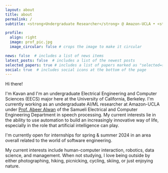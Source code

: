 ```yaml
---
layout: about
title: about
permalink: /
subtitle: <strong>Undergraduate Researcher</strong> @ Amazon-UCLA • <strong>EECS</strong> @ UC Berkeley • <strong>Previously:</strong> <a href='https://www.cmu.edu/scs/s3d/reuse/' target="_blank">CMU</a> / <a href='https://e3s-center.berkeley.edu/education-diversity/education/undergraduate/tte-transfer-excellence-summer-research-program/tte-program-archive-b/2021-2/' target="_blank">Berkeley Engineering</a>

profile:
  align: right
  image: prof_pic.jpg
  image_circular: false # crops the image to make it circular

news: false  # includes a list of news items
latest_posts: false  # includes a list of the newest posts
selected_papers: true # includes a list of papers marked as "selected={true}"
social: true  # includes social icons at the bottom of the page
---
```


Hi there! 

I'm Kavan and I'm an undergraduate Electrical Engineering and Computer Sciences (EECS) major here at the University of California, Berkeley. I'm currently working as an undergraduate AI/ML researcher at Amazon-UCLA under [Prof. Abeer Alwan](http://www.seas.ucla.edu/spapl/) of the Samueli Electrical and Computer Engineering Department in speech processing. My current interests lie in the ability to use automation to build an increasingly innovative way of life, especially in the role that artificial intelligence can play.

I'm currently open for internships for spring & summer 2024 in an area overall related to the world of software engineering. 

My current interests include human-computer interaction, robotics, data science, and management. When not studying, I love being outside by either photographing, hiking, picnicking, cycling, skiing, or just enjoying nature.
